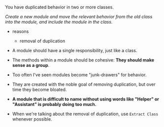 You have duplicated behavior in two or more classes.

*Create a new module and move the relevant behavior from the old class into the module, and include the module in the class.*

+ reasons
    + removal of duplication

+ A module should have a single responsibility, just like a class.
+ The methods within a module should be cohesive: **They should make sense as a group**.

+ Too often I've seen modules become "junk-drawers" for behavior.
+ They are created with the noble goal of removing duplication, but over time they become bloated.

+ **A module that is difficult to name without using words like "Helper" or "Assistant" is probably doing too much.**

+ When we're talking about the removal of duplication, use `Extract Class` whenever possible.

